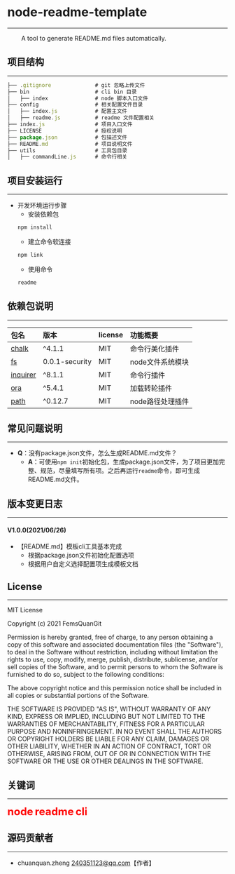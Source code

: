 # node-readme-template
---
&emsp;&emsp; A tool to generate README.md files automatically.
## 项目结构
---
```javascript
├── .gitignore              # git 忽略上传文件
├── bin                     # cli bin 目录
│   ├── index               # node 脚本入口文件
├── config                  # 相关配置文件目录
│   ├── index.js            # 配置主文件
│   ├── readme.js           # readme 文件配置相关
├── index.js                # 项目入口文件
├── LICENSE                 # 授权说明
├── package.json            # 包描述文件
├── README.md               # 项目说明文件
├── utils                   # 工具包目录
│   ├── commandLine.js      # 命令行相关
```
## 项目安装运行
---
- 开发环境运行步骤
  - 安装依赖包
  ```JavaScript
  npm install
  ```
  - 建立命令软连接
  ```JavaScript
  npm link
  ```
  - 使用命令
  ```JavaScript
  readme
  ```
## 依赖包说明
---
|包名|版本|license|功能概要|
|:--|:--|:--|:--|
|[chalk](https://www.npmjs.com/package/chalk)|^4.1.1|MIT|命令行美化插件|
|[fs](https://www.npmjs.com/package/fs)|0.0.1-security|MIT|node文件系统模块|
|[inquirer](https://www.npmjs.com/package/inquirer)|^8.1.1|MIT|命令行插件|
|[ora](https://www.npmjs.com/package/ora)|^5.4.1|MIT|加载转轮插件|
|[path](https://www.npmjs.com/package/path)|^0.12.7|MIT|node路径处理插件|
## 常见问题说明
---
- **Q**：没有package.json文件，怎么生成README.md文件？
  - **A**：可使用`npm init`初始化包，生成package.json文件，为了项目更加完整、规范，尽量填写所有项。之后再运行`readme`命令，即可生成README.md文件。
## 版本变更日志
---
#### V1.0.0(2021/06/26)
- 【README.md】模板cli工具基本完成
  - 根据package.json文件初始化配置选项
  - 根据用户自定义选择配置项生成模板文档
## License
---
MIT License

Copyright (c) 2021 FemsQuanGit

Permission is hereby granted, free of charge, to any person obtaining a copy
of this software and associated documentation files (the "Software"), to deal
in the Software without restriction, including without limitation the rights
to use, copy, modify, merge, publish, distribute, sublicense, and/or sell
copies of the Software, and to permit persons to whom the Software is
furnished to do so, subject to the following conditions:

The above copyright notice and this permission notice shall be included in all
copies or substantial portions of the Software.

THE SOFTWARE IS PROVIDED "AS IS", WITHOUT WARRANTY OF ANY KIND, EXPRESS OR
IMPLIED, INCLUDING BUT NOT LIMITED TO THE WARRANTIES OF MERCHANTABILITY,
FITNESS FOR A PARTICULAR PURPOSE AND NONINFRINGEMENT. IN NO EVENT SHALL THE
AUTHORS OR COPYRIGHT HOLDERS BE LIABLE FOR ANY CLAIM, DAMAGES OR OTHER
LIABILITY, WHETHER IN AN ACTION OF CONTRACT, TORT OR OTHERWISE, ARISING FROM,
OUT OF OR IN CONNECTION WITH THE SOFTWARE OR THE USE OR OTHER DEALINGS IN THE
SOFTWARE.

## 关键词
---
 <span style="color:#ff0000;font-weight:bolder;font-size:24px;">node</span> <span style="color:#ff0000;font-weight:bolder;font-size:24px;">readme</span> <span style="color:#ff0000;font-weight:bolder;font-size:24px;">cli</span>
## 源码贡献者
---
- chuanquan.zheng <240351123@qq.com>【作者】
